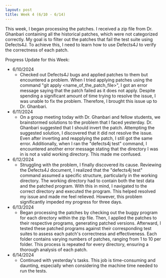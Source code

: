 ```yaml
---
layout: post
title: Week 4 (6/10 - 6/14)
---
```


This week, I began processing the patches.  I received a zip file from Dr. Ghanbari containing all the historical patches, which were not categorized correctly. My goal is to filter out the patches that fail the test suite using Defects4J. To achieve this, I need to learn how to use Defects4J to verify the correctness of each patch.

Progress Update for this Week:

  - 6/10/2024
      - Checked out Defects4J bugs and applied patches to them but encountered a problem.  When I tried applying patches using the command "git apply <name_of_the_patch_file>", I got an error message saying that the patch failed as it does not apply.  Despite spending a significant amount of time trying to resolve the issue, I was unable to fix the problem. Therefore, I brought this issue up to Dr. Ghanbari.
  - 6/11/2024
      - On a group meeting today with Dr. Ghanbari and fellow students, we brainstormed solutions to the problem that I faced yesterday.  Dr. Ghanbari suggested that I should invert the patch.  Attempting the suggested solution, I discovered that it did not resolve the issue. Even after inverting and reapplying the patch, I still got the same error. Additionally, when I ran the "defects4j test" command, I encountered another error message stating that the directory I was in is not a valid working directory. This made me confused.
  - 6/12/2024
      - Struggling with the problem, I finally discovered its cause. Reviewing the Defects4J document, I realized that the "defects4j test" command assumed a specific structure, particularly in the working directory.  The working directory had to contain both the test data and the patched program.  With this in mind, I navigated to the correct directory and executed the program.  This helped resolved my issue and made me feel relieved.  However, this problem significantly impeded my progress for three days.         
  - 6/13/2024
      - Began processing the patches by checking out the buggy program for each directory within the zip file. Then, I applied the patches to their respective programs, generating patched versions. Afterward, I tested these patched programs against their corresponding test suites to assess each patch's correctness and effectiveness. Each folder contains varying numbers of patches, ranging from 1 to 10 per folder. This process is repeated for every directory, ensuring a thorough analysis of each patch.
  - 6/14/2024
      - Continued with yesterday's tasks.  This job is time-consuming and daunting, especially when considering the machine time needed to run the tests.  
  
